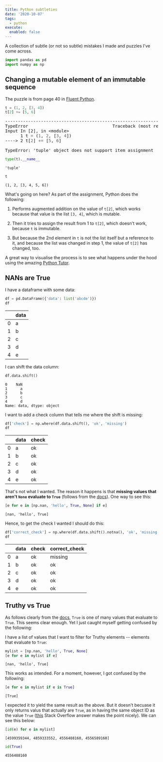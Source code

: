 ```yaml
---
title: Python subtleties
date: '2020-10-07'
tags:
  - python
execute:
  enabled: false
---
```



<script src="https://cdnjs.cloudflare.com/ajax/libs/require.js/2.3.6/require.min.js" integrity="sha512-c3Nl8+7g4LMSTdrm621y7kf9v3SDPnhxLNhcjFJbKECVnmZHTdo+IRO05sNLTH/D3vA6u1X32ehoLC7WFVdheg==" crossorigin="anonymous"></script>
<script src="https://cdnjs.cloudflare.com/ajax/libs/jquery/3.5.1/jquery.min.js" integrity="sha512-bLT0Qm9VnAYZDflyKcBaQ2gg0hSYNQrJ8RilYldYQ1FxQYoCLtUjuuRuZo+fjqhx/qtq/1itJ0C2ejDxltZVFg==" crossorigin="anonymous" data-relocate-top="true"></script>
<script type="application/javascript">define('jquery', [],function() {return window.jQuery;})</script>


A collection of subtle (or not so subtle) mistakes I made and puzzles I've come across.

``` python
import pandas as pd
import numpy as np
```

## Changing a mutable element of an immutable sequence

The puzzle is from page 40 in [Fluent Python](https://www.oreilly.com/library/view/fluent-python/9781491946237/).

``` python
t = (1, 2, [3, 4])
t[2] += [5, 6]
```

<pre><span class="ansi-red-fg">---------------------------------------------------------------------------</span>
<span class="ansi-red-fg">TypeError</span>                                 Traceback (most recent call last)
Input <span class="ansi-green-fg">In [2]</span>, in <span class="ansi-cyan-fg">&lt;module&gt;</span>
<span class="ansi-green-fg ansi-bold">      1</span> t <span style="color:rgb(98,98,98)">=</span> (<span style="color:rgb(98,98,98)">1</span>, <span style="color:rgb(98,98,98)">2</span>, [<span style="color:rgb(98,98,98)">3</span>, <span style="color:rgb(98,98,98)">4</span>])
<span class="ansi-green-fg">----&gt; 2</span> t[<span style="color:rgb(98,98,98)">2</span>] <span style="color:rgb(98,98,98)">+</span><span style="color:rgb(98,98,98)">=</span> [<span style="color:rgb(98,98,98)">5</span>, <span style="color:rgb(98,98,98)">6</span>]

<span class="ansi-red-fg">TypeError</span>: 'tuple' object does not support item assignment</pre>

``` python
type(t).__name__
```

    'tuple'

``` python
t
```

    (1, 2, [3, 4, 5, 6])

What's going on here? As part of the assignment, Python does the following:

1.  Performs augmented addition on the value of `t[2]`, which works because that value is the list `[3, 4]`, which is mutable.

2.  Then it tries to assign the result from 1 to `t[2]`, which doesn't work, because `t` is immutable.

3.  But because the 2nd element in `t` is not the list itself but a reference to it, and because the list was changed in step 1, the value of `t[2]` has changed, too.

A great way to visualise the process is to see what happens under the hood using the amazing [Python Tutor](http://www.pythontutor.com).

## NANs are True

I have a dataframe with some data:

``` python
df = pd.DataFrame({'data': list('abcde')})
df
```

<div>
<style scoped>
    .dataframe tbody tr th:only-of-type {
        vertical-align: middle;
    }

    .dataframe tbody tr th {
        vertical-align: top;
    }

    .dataframe thead th {
        text-align: right;
    }
</style>

|     | data |
|-----|------|
| 0   | a    |
| 1   | b    |
| 2   | c    |
| 3   | d    |
| 4   | e    |

</div>

I can shift the data column:

``` python
df.data.shift()
```

    0    NaN
    1      a
    2      b
    3      c
    4      d
    Name: data, dtype: object

I want to add a check column that tells me where the shift is missing:

``` python
df['check'] = np.where(df.data.shift(), 'ok', 'missing')
df
```

<div>
<style scoped>
    .dataframe tbody tr th:only-of-type {
        vertical-align: middle;
    }

    .dataframe tbody tr th {
        vertical-align: top;
    }

    .dataframe thead th {
        text-align: right;
    }
</style>

|     | data | check |
|-----|------|-------|
| 0   | a    | ok    |
| 1   | b    | ok    |
| 2   | c    | ok    |
| 3   | d    | ok    |
| 4   | e    | ok    |

</div>

That's not what I wanted. The reason it happens is that **missing values that aren't `None` evaluate to `True`** (follows from the [docs](https://docs.python.org/2/library/stdtypes.html#truth-value-testing)). One way to see this:

``` python
[e for e in [np.nan, 'hello', True, None] if e]
```

    [nan, 'hello', True]

Hence, to get the check I wanted I should do this:

``` python
df['correct_check'] = np.where(df.data.shift().notna(), 'ok', 'missing')
df
```

<div>
<style scoped>
    .dataframe tbody tr th:only-of-type {
        vertical-align: middle;
    }

    .dataframe tbody tr th {
        vertical-align: top;
    }

    .dataframe thead th {
        text-align: right;
    }
</style>

|     | data | check | correct_check |
|-----|------|-------|---------------|
| 0   | a    | ok    | missing       |
| 1   | b    | ok    | ok            |
| 2   | c    | ok    | ok            |
| 3   | d    | ok    | ok            |
| 4   | e    | ok    | ok            |

</div>

## Truthy vs True

As follows clearly from the [docs](https://docs.python.org/2/library/stdtypes.html#truth-value-testing), `True` is one of many values that evaluate to `True`. This seems clear enough. Yet I just caught myself getting confused by the following:

I have a list of values that I want to filter for Truthy elements -- elements that evaluate to `True`:

``` python
mylist = [np.nan, 'hello', True, None]
[e for e in mylist if e]
```

    [nan, 'hello', True]

This works as intended. For a moment, however, I got confused by the following:

``` python
[e for e in mylist if e is True]
```

    [True]

I expected it to yield the same result as the above. But it doesn't becuase it only returns valus that actually are `True`, as in having the same object ID as the value `True` ([this](https://stackoverflow.com/a/20421344/13666841) Stack Overflow answer makes the point nicely). We can see this below:

``` python
[id(e) for e in mylist]
```

    [4599359344, 4859333552, 4556488160, 4556589160]

``` python
id(True)
```

    4556488160
